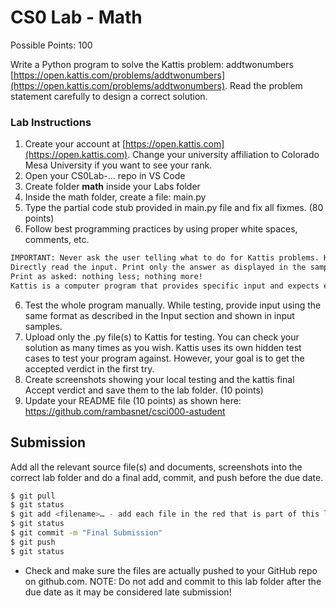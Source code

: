 # CS0 Lab - Math

Possible Points: 100

Write a Python program to solve the Kattis problem: addtwonumbers [https://open.kattis.com/problems/addtwonumbers](https://open.kattis.com/problems/addtwonumbers). Read the problem statement carefully to design a correct solution.

### Lab Instructions

1. Create your account at [https://open.kattis.com](https://open.kattis.com). Change your university affiliation to Colorado Mesa University if you want to see your rank.
2. Open your CS0Lab-... repo in VS Code
2. Create folder **math** inside your Labs folder
3. Inside the math folder, create a file: main.py
4. Type the partial code stub provided in main.py file and fix all fixmes. (80 points)
5. Follow best programming practices by using proper white spaces, comments, etc.

```txt
IMPORTANT: Never ask the user telling what to do for Kattis problems. Kattis knows what to enter. 
Directly read the input. Print only the answer as displayed in the sample output. 
Print as asked: nothing less; nothing more!
Kattis is a computer program that provides specific input and expects exact output – to a space to give the correct verdict.
```

6. Test the whole program manually. While testing, provide input using the same format as described in the Input section and shown in input samples.
7. Upload only the .py file(s) to Kattis for testing. You can check your solution as many times as you wish. Kattis uses its own hidden test cases to test your program against. However, your goal is to get the accepted verdict in the first try.
8. Create screenshots showing your local testing and the kattis final Accept verdict and save them to the lab folder. (10 points)
9. Update your README file (10 points) as shown here: https://github.com/rambasnet/csci000-astudent

## Submission

Add all the relevant source file(s) and documents, screenshots into the correct lab folder and do a final add, commit, and push before the due date.

```bash
$ git pull
$ git status
$ git add <filename>… - add each file in the red that is part of this lab
$ git status
$ git commit -m "Final Submission"
$ git push
$ git status
```

- Check and make sure the files are actually pushed to your GitHub repo on github.com.
NOTE: Do not add and commit to this lab folder after the due date as it may be considered late submission!

